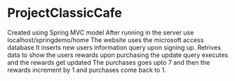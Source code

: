 # ProjectClassicCafe
Created using Spring MVC model
After running in the server use localhost/springdemo/home
The website uses the microsoft access database
It inserts new users information query upon signing up.
Retrives data to show the users rewards
upon purchasing the update query executes and the rewards get updated
The purchases goes upto 7 and then the rewards increment by 1 and purchases come back to 1.
